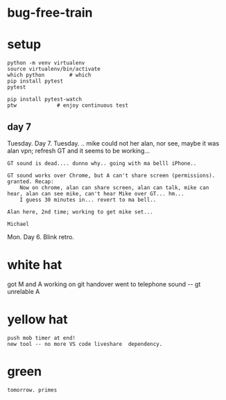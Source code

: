 # bug-free-train

# setup

    python -m venv virtualenv
    source virtualenv/bin/activate
    which python        # which 
    pip install pytest
    pytest

    pip install pytest-watch
    ptw             # enjoy continuous test

## day 7
Tuesday. Day 7.
    Tuesday. .. mike could not her alan, nor see, maybe it was alan vpn; refresh GT and it seems to be working...

    GT sound is dead.... dunno why.. going with ma belll iPhone..

    GT sound works over Chrome, but A can't share screen (permissions). granted. Recap:
        Now on chrome, alan can share screen, alan can talk, mike can hear, alan can see mike, can't hear Mike over GT... hm...
        I guess 30 minutes in... revert to ma bell..

    Alan here, 2nd time; working to get mike set...

    Michael

Mon. Day 6. Blink retro.

# white hat
   got M and A working on git handover 
   went to telephone sound -- gt unrelable A

# yellow hat
	push mob timer at end! 
	new tool -- no more VS code liveshare  dependency.

# green
	tomorrow. primes

